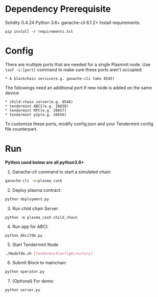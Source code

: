# Dependency Prerequisite
Solidity 0.4.24
Python 3.6+
ganache-cli 6.1.2+
Install requirements:
```
pip install -r requirements.txt
```
# Config
There are multiple ports that are needed for a single Plasmint node. Use `lsof -i:[port]` command to make sure these ports aren't occupied:

	* A blockchain service(e.g. ganache-cli take 8545)

The followings need an additional port if new node is added on the same device:

	* child-chain server(e.g. 8546)
	* tendermint ABCI(e.g. 26658)
	* tendermint RPC(e.g. 26657)
	* tendermint p2p(e.g. 26656)

To customize these ports, modify config.json and your Tendermint config file counterpart.

# Run

**Python used below are all python3.6+**

1. Ganache-cli command to start a simulated chain:
```bash
ganache-cli -m=plasma_cash
```
2. Deploy plasma contract:
```bash
python deployment.py
```
3. Run child chain Server:
```
python -m plasma_cash.child_chain
```
4. Run app for ABCI:
```
python AbciTdm.py
```
5. Start Tendermint Node 
```bash
./NodeTdm.sh [TendermintConfigDirectory]
```
6. Submit Block to mainchain
```bash
python operator.py
```

7. (Optional) For demo:
```bash
python server.py
```
